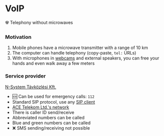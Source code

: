 # VoIP

☢️ Telephony without microwaves

### Motivation

1. Mobile phones have a microwave transmitter with a range of 10 km
2. The computer can handle telephony (copy-paste, `tel:` URLs)
3. With microphones in [webcams](https://www.logitech.com/en-us/products/webcams.html)
   and external speakers, you can free your hands and even walk away a few meters

### Service provider

[N-System Távközlési Kft.](https://n-system.hu/)

- 🆘 Can be used for emergency calls: `112`
- Standard SIP protocol, use any [SIP client](https://www.microsip.org/)
- [ACE Telekom Ltd.'s network](https://bgp.he.net/AS50261)
- There is caller ID send/receive
- Abbreviated numbers can be called
- Blue and green numbers can be called
- ❌ SMS sending/receiving not possible
